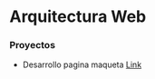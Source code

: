 # Arquitectura Web

### Proyectos
* Desarrollo pagina maqueta [Link](/desarrollo-pagina-maqueta/my-bio.html)
